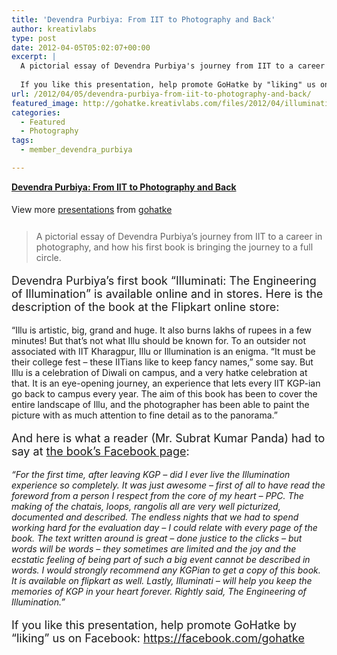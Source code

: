 ```yaml
---
title: 'Devendra Purbiya: From IIT to Photography and Back'
author: kreativlabs
type: post
date: 2012-04-05T05:02:07+00:00
excerpt: |
  A pictorial essay of Devendra Purbiya's journey from IIT to a career in photography, and how his first book is bringing the journey to a full circle. 
  
  If you like this presentation, help promote GoHatke by "liking" us on Facebook: <a href="https://facebook.com/gohatke" rel="nofollow" target="_blank">https://facebook.com/<wbr>gohatke</wbr></a>
url: /2012/04/05/devendra-purbiya-from-iit-to-photography-and-back/
featured_image: http://gohatke.kreativlabs.com/files/2012/04/illuminati_cover.jpg
categories:
  - Featured
  - Photography
tags:
  - member_devendra_purbiya

---
```

<div style="width:595px" id="__ss_12286915">
  <strong style="display:block;margin:12px 0 4px"><a href="http://www.slideshare.net/gohatke/devendra-purbiya-from-iit-to-photography-and-back" title="Devendra Purbiya: From IIT to Photography and Back" target="_blank">Devendra Purbiya: From IIT to Photography and Back</a></strong> </p> 
  
  <div style="padding:5px 0 12px">
    View more <a href="http://www.slideshare.net/" target="_blank">presentations</a> from <a href="http://www.slideshare.net/gohatke" target="_blank">gohatke</a>
  </div></p>
</div>

> A pictorial essay of Devendra Purbiya&#8217;s journey from IIT to a career in photography, and how his first book is bringing the journey to a full circle. 

<p style="font-size:large;">
  Devendra Purbiya&#8217;s first book &#8220;Illuminati: The Engineering of Illumination&#8221; is available online and in stores. Here is the description of the book at the Flipkart online store:
</p>

&#8220;Illu is artistic, big, grand and huge. It also burns lakhs of rupees in a few minutes! But that’s not what Illu should be known for. To an outsider not associated with IIT Kharagpur, Illu or Illumination is an enigma. “It must be their college fest – these IITians like to keep fancy names,” some say. But Illu is a celebration of Diwali on campus, and a very hatke celebration at that. It is an eye-opening journey, an experience that lets every IIT KGP-ian go back to campus every year. The aim of this book has been to cover the entire landscape of Illu, and the photographer has been able to paint the picture with as much attention to fine detail as to the panorama.&#8221;

<p style="font-size:large;">
  And here is what a reader (Mr. Subrat Kumar Panda) had to say at <a href="https://www.facebook.com/IlluminatiTheEngineeringOfIllumination">the book&#8217;s Facebook page</a>:
</p>

_&#8220;For the first time, after leaving KGP &#8211; did I ever live the Illumination experience so completely. It was just awesome &#8211; first of all to have read the foreword from a person I respect from the core of my heart &#8211; PPC. The making of the chatais, loops, rangolis all are very well picturized, documented and described. The endless nights that we had to spend working hard for the evaluation day &#8211; I could relate with every page of the book. The text written around is great &#8211; done justice to the clicks &#8211; but words will be words &#8211; they sometimes are limited and the joy and the ecstatic feeling of being part of such a big event cannot be described in words. I would strongly recommend any KGPian to get a copy of this book. It is available on flipkart as well. Lastly, Illuminati &#8211; will help you keep the memories of KGP in your heart forever. Rightly said, The Engineering of Illumination.&#8221;_



<p style="font-size:large;">
  If you like this presentation, help promote GoHatke by &#8220;liking&#8221; us on Facebook: <a href="https://facebook.com/gohatke" rel="nofollow" target="_blank">https://facebook.com/<wbr>gohatke</wbr></a>
</p>